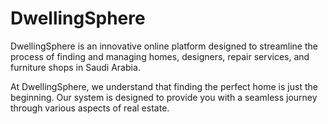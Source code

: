 # DwellingSphere
DwellingSphere is an innovative online platform designed to streamline the process of finding and managing homes, designers, repair services, and furniture shops in Saudi Arabia. 

At DwellingSphere, we understand that finding the perfect home is just the beginning. Our system is designed to provide you with a seamless journey through various aspects of real estate.
